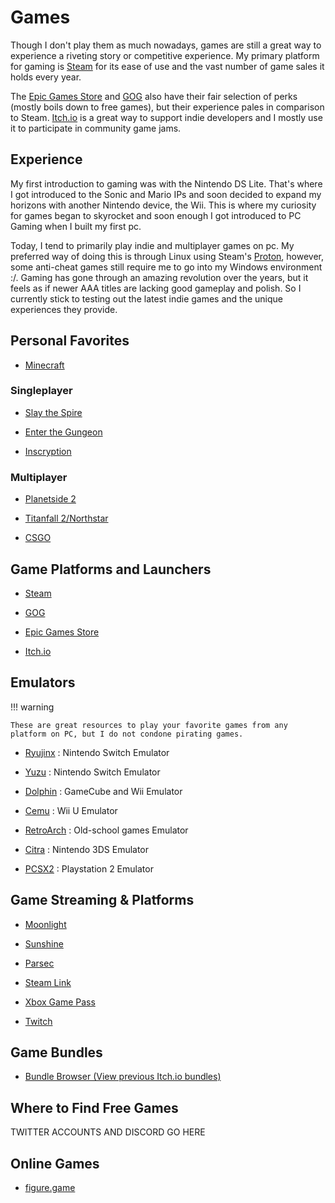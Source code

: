 # Games

Though I don't play them as much nowadays, games are still a great way to experience a riveting story or competitive experience. My primary platform for gaming is [Steam](https://store.steampowered.com/) for its ease of use and the vast number of game sales it holds every year. 

The [Epic Games Store](https://store.epicgames.com/en-US/) and [GOG](https://www.gog.com/) also have their fair selection of perks (mostly boils down to free games), but their experience pales in comparison to Steam. [Itch.io](https://itch.io/) is a great way to support indie developers and I mostly use it to participate in community game jams. 

## Experience

My first introduction to gaming was with the Nintendo DS Lite. That's where I got introduced to the Sonic and Mario IPs and soon decided to expand my horizons with another Nintendo device, the Wii. This is where my curiosity for games began to skyrocket and soon enough I got introduced to PC Gaming when I built my first pc. 

Today, I tend to primarily play indie and multiplayer games on pc. My preferred way of doing this is through Linux using Steam's [Proton](https://github.com/ValveSoftware/Proton/tree/proton_8.0), however, some anti-cheat games still require me to go into my Windows environment :/. Gaming has gone through an amazing revolution over the years, but it feels as if newer AAA titles are lacking good gameplay and polish. So I currently stick to testing out the latest indie games and the unique experiences they provide. 

## Personal Favorites

- [Minecraft](https://www.minecraft.net/en-us)

### Singleplayer

- [Slay the Spire](https://www.megacrit.com/)

- [Enter the Gungeon](https://enterthegungeon.com/)

- [Inscryption](https://www.inscryption.com/) 

### Multiplayer

- [Planetside 2](https://www.planetside2.com/home)

- [Titanfall 2/Northstar](https://northstar.tf/)

- [CSGO](https://www.counter-strike.net/news)

## Game Platforms and Launchers

- [Steam](https://store.steampowered.com/)

- [GOG](https://www.gog.com/)

- [Epic Games Store](https://store.epicgames.com/en-US/)

- [Itch.io](https://itch.io/)

## Emulators 

!!! warning

    These are great resources to play your favorite games from any platform on PC, but I do not condone pirating games.

- [Ryujinx](https://ryujinx.org/) : Nintendo Switch Emulator

- [Yuzu]( https://yuzu-emu.org/) : Nintendo Switch Emulator

- [Dolphin](https://dolphin-emu.org/) : GameCube and Wii Emulator

- [Cemu](https://cemu.info/) : Wii U Emulator

- [RetroArch](https://www.retroarch.com/) : Old-school games Emulator

- [Citra](https://citra-emu.org/) : Nintendo 3DS Emulator

- [PCSX2](https://pcsx2.net/) : Playstation 2 Emulator

## Game Streaming & Platforms

- [Moonlight](https://moonlight-stream.org/)

- [Sunshine](https://github.com/LizardByte/Sunshine)

- [Parsec](https://parsec.app/)

- [Steam Link](https://store.steampowered.com/app/353380/Steam_Link/)

- [Xbox Game Pass](https://www.xbox.com/en-US/xbox-game-pass)

- [Twitch](https://www.twitch.tv/)

## Game Bundles

- [Bundle Browser (View previous Itch.io bundles)](https://randombundlegame.com/?bundles=blm&category=Game&platforms=Linux&sort=popularity)

## Where to Find Free Games

TWITTER ACCOUNTS AND DISCORD GO HERE

## Online Games

- [figure.game](https://figure.game/)